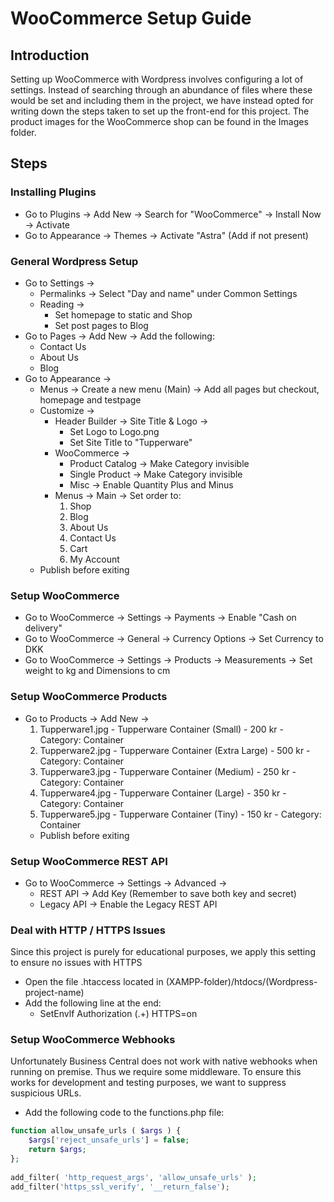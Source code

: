 # WooCommerce Setup Guide
## Introduction
Setting up WooCommerce with Wordpress involves configuring a lot of settings. Instead of searching through an abundance of files where these would be set and including them in the project, we have instead opted for writing down the steps taken to set up the front-end for this project. The product images for the WooCommerce shop can be found in the Images folder.

## Steps
### Installing Plugins
- Go to Plugins -> Add New -> Search for "WooCommerce" -> Install Now -> Activate
- Go to Appearance -> Themes -> Activate "Astra" (Add if not present)

### General Wordpress Setup
- Go to Settings -> 
    - Permalinks -> Select "Day and name" under Common Settings
    - Reading -> 
        - Set homepage to static and Shop
        - Set post pages to Blog
- Go to Pages -> Add New -> Add the following:
    - Contact Us
    - About Us
    - Blog
- Go to Appearance ->
    - Menus -> Create a new menu (Main) -> Add all pages but checkout, homepage and testpage
    - Customize ->
        - Header Builder -> Site Title & Logo ->
            - Set Logo to Logo.png 
            - Set Site Title to "Tupperware"
        - WooCommerce -> 
            - Product Catalog -> Make Category invisible
            - Single Product -> Make Category invisible
            - Misc -> Enable Quantity Plus and Minus
        - Menus -> Main -> Set order to:
            1. Shop
            2. Blog
            3. About Us
            4. Contact Us
            5. Cart
            6. My Account
    - Publish before exiting

### Setup WooCommerce
- Go to WooCommerce -> Settings -> Payments -> Enable "Cash on delivery"
- Go to WooCommerce -> General -> Currency Options -> Set Currency to DKK
- Go to WooCommerce -> Settings -> Products -> Measurements -> Set weight to kg and Dimensions to cm

### Setup WooCommerce Products
- Go to Products -> Add New -> 
    1. Tupperware1.jpg - Tupperware Container (Small) - 200 kr - Category: Container
    2. Tupperware2.jpg - Tupperware Container (Extra Large) - 500 kr - Category: Container
    3. Tupperware3.jpg - Tupperware Container (Medium) - 250 kr - Category: Container
    4. Tupperware4.jpg - Tupperware Container (Large) - 350 kr - Category: Container
    5. Tupperware5.jpg - Tupperware Container (Tiny) - 150 kr - Category: Container
    - Publish before exiting

### Setup WooCommerce REST API
- Go to WooCommerce -> Settings -> Advanced ->
    - REST API -> Add Key (Remember to save both key and secret)
    - Legacy API -> Enable the Legacy REST API

### Deal with HTTP / HTTPS Issues
Since this project is purely for educational purposes, we apply this setting to ensure no issues with HTTPS
- Open the file .htaccess located in (XAMPP-folder)/htdocs/(Wordpress-project-name)
- Add the following line at the end:
    - SetEnvlf Authorization (.+) HTTPS=on

### Setup WooCommerce Webhooks
Unfortunately Business Central does not work with native webhooks when running on premise. Thus we require some middleware.
To ensure this works for development and testing purposes, we want to suppress suspicious URLs.
- Add the following code to the functions.php file:
```php
function allow_unsafe_urls ( $args ) {
	$args['reject_unsafe_urls'] = false;
	return $args;
};
	
add_filter( 'http_request_args', 'allow_unsafe_urls' );
add_filter('https_ssl_verify', '__return_false');
```